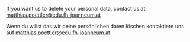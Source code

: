 If you want us to delete your personal data, contact us at 
matthias.poettler@edu.fh-joanneum.at

Wenn du willst das wir deine persönlichen daten löschen kontaktiere uns auf
matthias.poettler@edu.fh-joanneum.at
